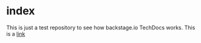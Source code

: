 # index

This is just a test repository to see how backstage.io TechDocs works.
This is a [link](https://google.com)
